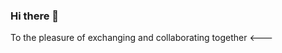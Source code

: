 ### Hi there 👋

<!--I'm Tina, I'm  a student of D-Clic Sayna. It's a digital school to learn all digital jobs with a good family spirit.
- 🔭 I’m interested in code but I am not developper ,
- 🌱 I’m currently learning all thing about development and specificaly how to learn it.
- How to reach me: tinafanirisoa@gmail.com 
---> To the pleasure of exchanging and  collaborating together   <---

